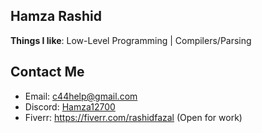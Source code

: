 ## Hamza Rashid

**Things I like**: Low-Level Programming | Compilers/Parsing

## Contact Me

- Email:   [c44help@gmail.com](mailto:c44help@gmail.com)
- Discord: [Hamza12700](https://discord.com/users/813002019622879262)
- Fiverr: https://fiverr.com/rashidfazal (Open for work)
